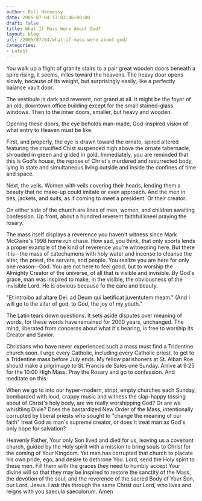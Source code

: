 ```yaml
---
author: Bill Hennessy
date: 2005-07-04 17:03:46+00:00
draft: false
title: What If Mass Were About God?
layout: blog
url: /2005/07/04/what-if-mass-were-about-god/
categories:
- Latest
---
```


You walk up a flight of granite stairs to a pair great wooden doors beneath a spire rising, it seems, miles toward the heavens.  The heavy door opens slowly, because of its weight, but surprisingly easily, like a perfectly balance vault door.

The vestibule is dark and reverent, not grand at all.  It might be the foyer of an old, downtown office building except for the small stained-glass windows.  Then to the inner doors, smaller, but heavy and wooden.

Opening these doors, the eye beholds man-made, God-inspired vision of what entry to Heaven must be like.

First, and properly, the eye is drawn toward the ornate, spired altered featuring the crucified Chist suspended high above the ornate tabernacle, shrouded in green and gilded in gold.  Immediately, you are reminded that this is God's house, the repose of Christ's murdered and resurrected body, lying in state and simultaneous living outside and inside the confines of time and space.

Next, the veils.  Women with veils covering their heads, lending them a beauty that no make-up could imitate or even approach.  And the men in ties, jackets, and suits, as if coming to meet a president.  Or their creator.

On either side of the church are lines of men, women, and children awaiting confession.  Up front, about a hundred reverent faithful kneel praying the rosary.

The mass itself displays a reverence you haven't witness since Mark McGwire's 1998 home run chase.  How sad, you think, that only sports lends a proper example of the kind of reverence you're witnessing here.   But there it is--the mass of catechumens with holy water and incense to cleanse the alter, the priest, the servers, and people.   You realize you are here for only one reason--God.  You are not here to feel good, but to worship the Almighty Creator of the universe, of all that is visible and invisible.  By God's grace, man was inspired to make, in the visible, the obviousness of the invisible Lord.  He is obvious because fo the care and beauty.

"Et introibo ad altare Dei: ad Deum qui laetificat juventutem meam."  (And I will go to the altar of god, to God, the joy of my youth."

The Latin tears down questions.  It sets aside disputes over meaning of words, for these words have remained for 2000 years, unchanged.  The mind, liberated from concerns about what it's hearing, is free to worship its Creator and Savior.

Christians who have never experienced such a mass must find a Tridentine church soon.   I urge every Catholic, including every Catholic priest, to get to a Tridentine mass before July ends.  My fellow parishoners at St. Alban Roe should make a pilgrimage to St. Francis de Sales one Sunday.  Arrive at 9:25 for the 10:00 High Mass.  Pray the Rosary and go to confession.   And meditate on this:

When we go to into our hyper-modern, stript, empty churches each Sunday, bombarded with loud, crappy music and witness the slap-happy tossing about of Christ's holy body, are we really worshipping God?  Or are we whisltling Dixie?  Does the bastardized New Order of the Mass, intentionally corrupted by liberal priests who sought to "change the meaning of our faith" treat God as man's supreme creator, or does it treat man as God's only hope for salvation?

Heavenly Father, Your only Son lived and died for us, leaving us a covenant church, guided by the Holy spirit with a mission to bring souls to Christ for the coming of Your Kingdom.  Yet man has corrupted that church to placate his own pride, ego, and desire to dethrone You.  Lord, send the Holy spirit to these men.  Fill them with the graces they need to humbly accept Your divine will so that they may be inspired to restore the sanctity of the Mass, the devotion of the soul, and the reverence of the sacred Body of Your Son, our Lord, Jesus.  I ask this through the same Christ our Lord, who lives and reigns with you saecula saeculorum. Amen
